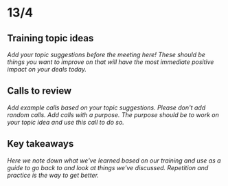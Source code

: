# 13/4

## Training topic ideas&#x20;

_Add your topic suggestions before the meeting here! These should be things you want to improve on that will have the most immediate positive impact on your deals today._&#x20;

## Calls to review

_Add example calls based on your topic suggestions. Please don't add random calls. Add calls with a purpose. The purpose should be to work on your topic idea and use this call to do so._

## Key takeaways

_Here we note down what we've learned based on our training and use as a guide to go back to and look at things we've discussed. Repetition and practice is the way to get better._
